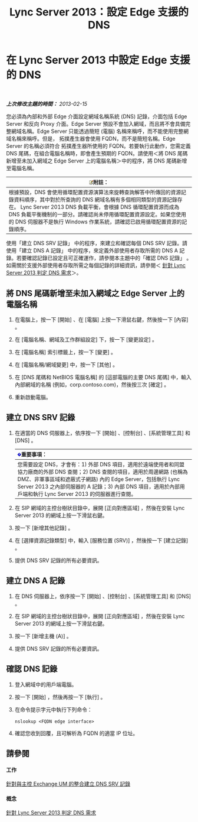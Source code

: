 ﻿---
title: Lync Server 2013：設定 Edge 支援的 DNS
TOCTitle: 設定 Edge 支援的 DNS
ms:assetid: 955493e6-aa29-424d-bb81-1ef87b3b15e3
ms:mtpsurl: https://technet.microsoft.com/zh-tw/library/Gg398756(v=OCS.15)
ms:contentKeyID: 49291706
ms.date: 08/10/2015
mtps_version: v=OCS.15
ms.translationtype: HT
---

# 在 Lync Server 2013 中設定 Edge 支援的 DNS

 

_**上次修改主題的時間：** 2013-02-15_

您必須為內部和外部 Edge 介面設定網域名稱系統 (DNS) 記錄，介面包括 Edge Server 和反向 Proxy 介面。Edge Server 預設不會加入網域，而且將不會具備完整網域名稱。Edge Server 只能透過簡短 (電腦) 名稱來稱呼，而不能使用完整網域名稱來稱呼。但是， 拓撲產生器會使用 FQDN，而不是簡短名稱。Edge Server 的名稱必須符合 拓撲產生器所使用的 FQDN。若要執行此動作，您需定義 DNS 尾碼，在組合電腦名稱時，即會產生預期的 FQDN。請使用＜將 DNS 尾碼新增至未加入網域之 Edge Server 上的電腦名稱＞中的程序，將 DNS 尾碼新增至電腦名稱。

<table>
<thead>
<tr class="header">
<th><img src="images/Gg398811.note(OCS.15).gif" title="note" alt="note" />附註：</th>
</tr>
</thead>
<tbody>
<tr class="odd">
<td>根據預設，DNS 會使用循環配置資源演算法來旋轉查詢解答中所傳回的資源記錄資料順序，其中對於所查詢的 DNS 網域名稱有多個相同類型的資源記錄存在。 Lync Server 2013 DNS 負載平衡，會根據 DNS 循環配置資源而成為 DNS 負載平衡機制的一部分。請確認尚未停用循環配置資源設定。如果您使用的 DNS 伺服器不是執行 Windows 作業系統，請確認已啟用循環配置資源的記錄順序。</td>
</tr>
</tbody>
</table>


使用「建立 DNS SRV 記錄」 中的程序，來建立和確認每個 DNS SRV 記錄。請使用「建立 DNS A 記錄」 中的程序，來定義外部使用者存取所需的 DNS A 記錄。若要確認記錄已設定且可正確運作，請參閱本主題中的「確認 DNS 記錄」 。如需關於支援外部使用者存取所需之每個記錄的詳細資訊，請參閱＜ [針對 Lync Server 2013 判定 DNS 需求](lync-server-2013-determine-dns-requirements.md)＞。

## 將 DNS 尾碼新增至未加入網域之 Edge Server 上的電腦名稱

1.  在電腦上，按一下 \[開始\] 、在 \[電腦\] 上按一下滑鼠右鍵，然後按一下 \[內容\] 。

2.  在 \[電腦名稱、網域及工作群組設定\] 下，按一下 \[變更設定\] 。

3.  在 \[電腦名稱\] 索引標籤上，按一下 \[變更\] 。

4.  在 \[電腦名稱/網域變更\] 中，按一下 \[其他\] 。

5.  在 \[DNS 尾碼和 NetBIOS 電腦名稱\] 的 \[這部電腦的主要 DNS 尾碼\] 中，輸入內部網域的名稱 (例如，corp.contoso.com)，然後按三次 \[確定\] 。

6.  重新啟動電腦。

## 建立 DNS SRV 記錄

1.  在適當的 DNS 伺服器上，依序按一下 \[開始\] 、\[控制台\] 、\[系統管理工具\] 和 \[DNS\] 。
    
    <table>
    <thead>
    <tr class="header">
    <th><img src="images/Gg412908.important(OCS.15).gif" title="important" alt="important" />重要事項：</th>
    </tr>
    </thead>
    <tbody>
    <tr class="odd">
    <td>您需要設定 DNS，才會有：1) 外部 DNS 項目，適用於遠端使用者和同盟協力廠商的外部 DNS 查閱；2) DNS 查閱的項目，適用於周邊網路 (也稱為 DMZ、非軍事區域和遮蔽式子網路) 內的 Edge Server，包括執行 Lync Server 2013 之內部伺服器的 A 記錄；3) 內部 DNS 項目，適用於內部用戶端和執行 Lync Server 2013 的伺服器進行查閱。</td>
    </tr>
    </tbody>
    </table>


2.  在 SIP 網域的主控台樹狀目錄中，展開 \[正向對應區域\] ，然後在安裝 Lync Server 2013 的網域上按一下滑鼠右鍵。

3.  按一下 \[新增其他記錄\] 。

4.  在 \[選擇資源記錄類型\] 中，輸入 \[服務位置 (SRV)\] ，然後按一下 \[建立記錄\] 。

5.  提供 DNS SRV 記錄的所有必要資訊。

## 建立 DNS A 記錄

1.  在 DNS 伺服器上，依序按一下 \[開始\] 、\[控制台\] 、\[系統管理工具\] 和 \[DNS\] 。

2.  在 SIP 網域的主控台樹狀目錄中，展開 \[正向對應區域\] ，然後在安裝 Lync Server 2013 的網域上按一下滑鼠右鍵。

3.  按一下 \[新增主機 (A)\] 。

4.  提供 DNS SRV 記錄的所有必要資訊。

## 確認 DNS 記錄

1.  登入網域中的用戶端電腦。

2.  按一下 \[開始\] ，然後再按一下 \[執行\] 。

3.  在命令提示字元中執行下列命令：
    
        nslookup <FQDN edge interface>

4.  確認您收到回覆，且可解析為 FQDN 的適當 IP 位址。

## 請參閱

#### 工作

[針對與主控 Exchange UM 的整合建立 DNS SRV 記錄](lync-server-2013-create-a-dns-srv-record-for-integration-with-hosted-exchange-um.md)  

#### 概念

[針對 Lync Server 2013 判定 DNS 需求](lync-server-2013-determine-dns-requirements.md)

